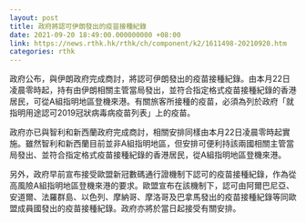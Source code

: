 ```yaml
---
layout: post
title: 政府將認可伊朗發出的疫苗接種紀錄
date: 2021-09-20 18:49:00.000000000 +08:00
link: https://news.rthk.hk/rthk/ch/component/k2/1611498-20210920.htm
categories: rthk
---
```


政府公布，與伊朗政府完成商討，將認可伊朗發出的疫苗接種紀錄。由本月22日凌晨零時起，持有由伊朗相關主管當局發出，並符合指定格式疫苗接種紀錄的香港居民，可從A組指明地區登機來港。有關旅客所接種的疫苗，必須為列於政府「就指明用途認可2019冠狀病毒病疫苗列表」上的疫苗。
 
政府亦已與智利和新西蘭政府完成商討，相關安排同樣由本月22日凌晨零時起實施。雖然智利和新西蘭目前並非A組指明地區，但安排可便利持該兩國相關主管當局發出、並符合指定格式疫苗接種紀錄的香港居民，從A組指明地區登機來港。
 
另外，政府早前宣布接受歐盟新冠數碼通行證機制下認可的疫苗接種紀錄，作為從高風險A組指明地區登機來港的要求。歐盟宣布在該機制下，認可由阿爾巴尼亞、安道爾、法羅群島、以色列、摩納哥、摩洛哥及巴拿馬發出的疫苗接種紀錄等同歐盟成員國發出的疫苗接種紀錄。政府亦將於當日起接受有關安排。
